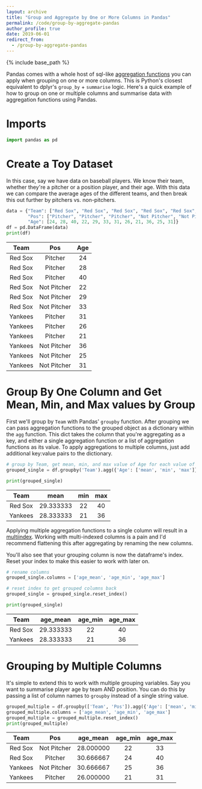 ```yaml
---
layout: archive
title: "Group and Aggregate by One or More Columns in Pandas"
permalink: /code/group-by-aggregate-pandas
author_profile: true
date: 2019-06-01
redirect_from:
  - /group-by-aggregate-pandas
---
```


{% include base_path %}

Pandas comes with a whole host of sql-like [aggregation functions](https://pandas.pydata.org/pandas-docs/stable/reference/api/pandas.DataFrame.agg.html) you can apply when grouping on one or more columns. This is Python's closest equivalent to dplyr's `group_by` + `summarise` logic. Here's a quick example of how to group on one or multiple columns and summarise data with aggregation functions using Pandas. 

# Imports
```python
import pandas as pd
```

# Create a Toy Dataset

In this case, say we have data on baseball players. We know their team, whether they're a pitcher or a position player, and their age. With this data we can compare the average ages of the different teams, and then break this out further by pitchers vs. non-pitchers.

```python
data = {"Team": ["Red Sox", "Red Sox", "Red Sox", "Red Sox", "Red Sox", "Red Sox", "Yankees", "Yankees", "Yankees", "Yankees", "Yankees", "Yankees"],
		"Pos": ["Pitcher", "Pitcher", "Pitcher", "Not Pitcher", "Not Pitcher", "Not Pitcher", "Pitcher", "Pitcher", "Pitcher", "Not Pitcher", "Not Pitcher", "Not Pitcher"],
		"Age": [24, 28, 40, 22, 29, 33, 31, 26, 21, 36, 25, 31]}
df = pd.DataFrame(data)
print(df)
```

**Team**|**Pos**|**Age**
:-----:|:-----:|:-----:
Red Sox|Pitcher|24
Red Sox|Pitcher|28
Red Sox|Pitcher|40
Red Sox|Not Pitcher|22
Red Sox|Not Pitcher|29
Red Sox|Not Pitcher|33
Yankees|Pitcher|31
Yankees|Pitcher|26
Yankees|Pitcher|21
Yankees|Not Pitcher|36
Yankees|Not Pitcher|25
Yankees|Not Pitcher|31

# Group By One Column and Get Mean, Min, and Max values by Group
First we'll group by `Team` with Pandas' `groupby` function. After grouping we can pass aggregation functions to the grouped object as a dictionary within the `agg` function. This dict takes the column that you're aggregating as a key, and either a single aggregation function or a list of aggregation functions as its value. To apply aggregations to multiple columns, just add additional key:value pairs to the dictionary.

```python
# group by Team, get mean, min, and max value of Age for each value of Team.
grouped_single = df.groupby('Team').agg({'Age': ['mean', 'min', 'max']})

print(grouped_single)
```

**Team**|**mean**|**min**|**max**
:-----:|:-----:|:-----:|:-----:
Red Sox|29.333333|22|40
Yankees|28.333333|21|36

Applying multiple aggregation functions to a single column will result in a [multiindex](https://pandas.pydata.org/pandas-docs/stable/user_guide/advanced.html#advanced-hierarchical). Working with multi-indexed columns is a pain and I'd recommend flattening this after aggregating by renaming the new columns.

You'll also see that your grouping column is now the dataframe's index. Reset your index to make this easier to work with later on.

```python
# rename columns
grouped_single.columns = ['age_mean', 'age_min', 'age_max']

# reset index to get grouped columns back
grouped_single = grouped_single.reset_index()

print(grouped_single)
```

**Team**|**age\_mean**|**age\_min**|**age\_max**
:-----:|:-----:|:-----:|:-----:
Red Sox|29.333333|22|40
Yankees|28.333333|21|36

# Grouping by Multiple Columns

It's simple to extend this to work with multiple grouping variables. Say you want to summarise player age by team AND position. You can do this by passing a list of column names to `groupby` instead of a single string value.

```python
grouped_multiple = df.groupby(['Team', 'Pos']).agg({'Age': ['mean', 'min', 'max']})
grouped_multiple.columns = ['age_mean', 'age_min', 'age_max']
grouped_multiple = grouped_multiple.reset_index()
print(grouped_multiple)
```

**Team**|**Pos**|**age\_mean**|**age\_min**|**age\_max**
:-----:|:-----:|:-----:|:-----:|:-----:
Red Sox|Not Pitcher|28.000000|22|33
Red Sox|Pitcher|30.666667|24|40
Yankees|Not Pitcher|30.666667|25|36
Yankees|Pitcher|26.000000|21|31



